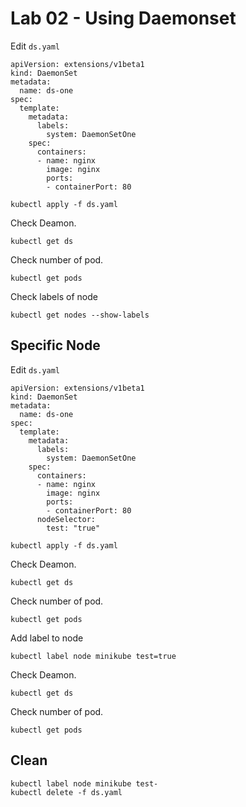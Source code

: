 # Lab 02 - Using Daemonset

Edit `ds.yaml`

```
apiVersion: extensions/v1beta1
kind: DaemonSet
metadata:
  name: ds-one
spec:
  template:
    metadata:
      labels:
        system: DaemonSetOne
    spec:
      containers:
      - name: nginx
        image: nginx
        ports:
        - containerPort: 80
```

```
kubectl apply -f ds.yaml
```

Check Deamon.

```
kubectl get ds
```

Check number of pod.

```
kubectl get pods
```

Check labels of node

```
kubectl get nodes --show-labels
```

## Specific Node

Edit `ds.yaml`

```
apiVersion: extensions/v1beta1
kind: DaemonSet
metadata:
  name: ds-one
spec:
  template:
    metadata:
      labels:
        system: DaemonSetOne
    spec:
      containers:
      - name: nginx
        image: nginx
        ports:
        - containerPort: 80
      nodeSelector:
        test: "true"
```

```
kubectl apply -f ds.yaml
```

Check Deamon.

```
kubectl get ds
```

Check number of pod.

```
kubectl get pods
```

Add label to node

```
kubectl label node minikube test=true
```

Check Deamon.

```
kubectl get ds
```

Check number of pod.

```
kubectl get pods
```

## Clean

```
kubectl label node minikube test-
kubectl delete -f ds.yaml
```
